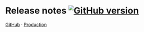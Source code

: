 # Release notes [![GitHub version](https://badge.fury.io/gh/https%3A%2F%2Fgithub.com%2FGuzmanPablo%2Fweatherapp.svg)](https://badge.fury.io/gh/https%3A%2F%2Fgithub.com%2FGuzmanPablo%2Fweatherapp)

[GitHub](https://github.com/GuzmanPablo/weatherApp) · [Production](https://weatherapp-tough-line.now.sh/)
